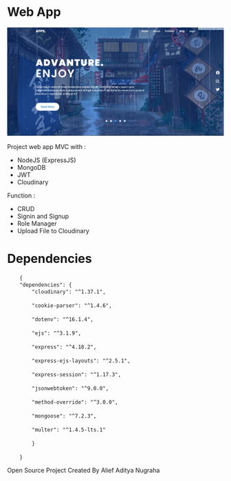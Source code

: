 <!-- @format -->

# Web App

![Webapp](./screenshoot.png)

Project web app MVC with :

- NodeJS (ExpressJS)
- MongoDB
- JWT
- Cloudinary

Function :

- CRUD
- Signin and Signup
- Role Manager
- Upload File to Cloudinary

# Dependencies

    	{
    	"dependencies": {
    		"cloudinary": "^1.37.1",

    		"cookie-parser": "^1.4.6",

    		"dotenv": "^16.1.4",

    		"ejs": "^3.1.9",

    		"express": "^4.18.2",

    		"express-ejs-layouts": "^2.5.1",

    		"express-session": "^1.17.3",

    		"jsonwebtoken": "^9.0.0",

    		"method-override": "^3.0.0",

    		"mongoose": "^7.2.3",

    		"multer": "^1.4.5-lts.1"

    		}

    	}

Open Source Project Created By Alief Aditya Nugraha
